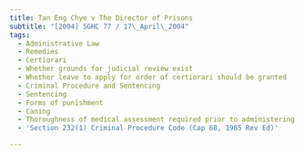 ```yaml
---
title: Tan Eng Chye v The Director of Prisons
subtitle: "[2004] SGHC 77 / 17\_April\_2004"
tags:
  - Administrative Law
  - Remedies
  - Certiorari
  - Whether grounds for judicial review exist
  - Whether leave to apply for order of certiorari should be granted
  - Criminal Procedure and Sentencing
  - Sentencing
  - Forms of punishment
  - Caning
  - Thoroughness of medical assessment required prior to administering sentence
  - 'Section 232(1) Criminal Procedure Code (Cap 68, 1985 Rev Ed)'

---
```


